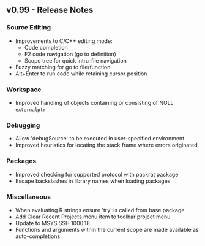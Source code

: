 
## v0.99 - Release Notes

### Source Editing

* Improvements to C/C++ editing mode:
    - Code completion
    - F2 code navigation (go to definition)
    - Scope tree for quick intra-file navigation
* Fuzzy matching for go to file/function
* Alt+Enter to run code while retaining cursor position

### Workspace

* Improved handling of objects containing or consisting of NULL `externalptr`

### Debugging

* Allow 'debugSource' to be executed in user-specified environment
* Improved heuristics for locating the stack frame where errors originated

### Packages

* Improved checking for supported protocol with packrat package
* Escape backslashes in library names when loading packages

### Miscellaneous

* When evaluating R strings ensure 'try' is called from base package
* Add Clear Recent Projects menu item to toolbar project menu
* Update to MSYS SSH 1000.18
* Functions and arguments within the current scope are made available
  as auto-completions



